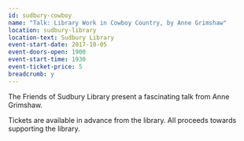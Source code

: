 ```yaml
---
id: sudbury-cowboy
name: "Talk: Library Work in Cowboy Country, by Anne Grimshaw"
location: sudbury-library
location-text: Sudbury Library
event-start-date: 2017-10-05
event-doors-open: 1900
event-start-time: 1930
event-ticket-price: 5
breadcrumb: y
---
```


The Friends of Sudbury Library present a fascinating talk from Anne Grimshaw.

Tickets are available in advance from the library. All proceeds towards supporting the library.
